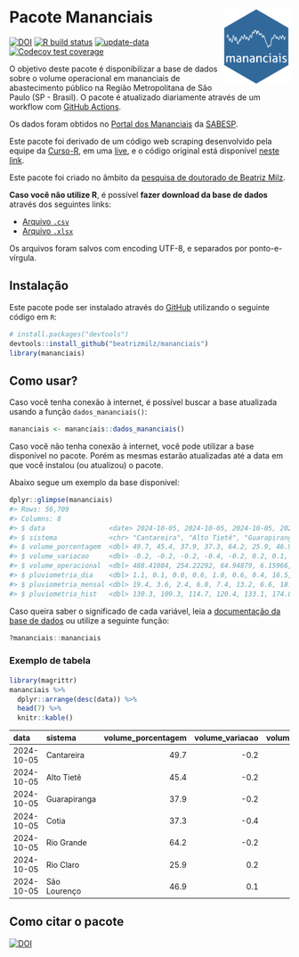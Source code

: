 
<!-- README.md is generated from README.Rmd. Please edit that file -->

# Pacote Mananciais <img src="man/figures/hexlogo.png" align="right" width = "120px"/>

<!-- badges: start -->

[![DOI](https://zenodo.org/badge/DOI/10.5281/zenodo.4733056.svg)](https://doi.org/10.5281/zenodo.4733056)
[![R build
status](https://github.com/beatrizmilz/mananciais/workflows/R-CMD-check/badge.svg)](https://github.com/beatrizmilz/mananciais/actions)
[![update-data](https://github.com/beatrizmilz/mananciais/actions/workflows/2-update_data.yaml/badge.svg)](https://github.com/beatrizmilz/mananciais/actions/workflows/2-update_data.yaml)
[![Codecov test
coverage](https://codecov.io/gh/beatrizmilz/mananciais/branch/master/graph/badge.svg)](https://codecov.io/gh/beatrizmilz/mananciais?branch=master)
<!-- badges: end -->

O objetivo deste pacote é disponibilizar a base de dados sobre o volume
operacional em mananciais de abastecimento público na Região
Metropolitana de São Paulo (SP - Brasil). O pacote é atualizado
diariamente através de um workflow com [GitHub
Actions](https://github.com/beatrizmilz/mananciais/actions).

Os dados foram obtidos no [Portal dos
Mananciais](http://mananciais.sabesp.com.br/Situacao) da
[SABESP](http://site.sabesp.com.br/site/Default.aspx).

Este pacote foi derivado de um código web scraping desenvolvido pela
equipe da [Curso-R](https://www.curso-r.com/), em uma
[live](https://youtu.be/jvZIxrMmOcQ), e o código original está
disponível [neste
link](https://github.com/curso-r/lives/blob/master/drafts/20200730_scraper_sabesp.R).

Este pacote foi criado no âmbito da [pesquisa de doutorado de Beatriz
Milz](https://beatrizmilz.github.io/tese/).

**Caso você não utilize R**, é possível **fazer download da base de
dados** através dos seguintes links:

- [Arquivo
  `.csv`](https://github.com/beatrizmilz/mananciais/raw/master/inst/extdata/mananciais.csv)
- [Arquivo
  `.xlsx`](https://github.com/beatrizmilz/mananciais/blob/master/inst/extdata/mananciais.xlsx?raw=true)

Os arquivos foram salvos com encoding UTF-8, e separados por
ponto-e-vírgula.

## Instalação

Este pacote pode ser instalado através do [GitHub](https://github.com/)
utilizando o seguinte código em `R`:

``` r
# install.packages("devtools")
devtools::install_github("beatrizmilz/mananciais")
library(mananciais)
```

## Como usar?

Caso você tenha conexão à internet, é possível buscar a base atualizada
usando a função `dados_mananciais()`:

``` r
mananciais <- mananciais::dados_mananciais() 
```

Caso você não tenha conexão à internet, você pode utilizar a base
disponível no pacote. Porém as mesmas estarão atualizadas até a data em
que você instalou (ou atualizou) o pacote.

Abaixo segue um exemplo da base disponível:

``` r
dplyr::glimpse(mananciais)
#> Rows: 56,709
#> Columns: 8
#> $ data                <date> 2024-10-05, 2024-10-05, 2024-10-05, 2024-10-05, 2…
#> $ sistema             <chr> "Cantareira", "Alto Tietê", "Guarapiranga", "Cotia…
#> $ volume_porcentagem  <dbl> 49.7, 45.4, 37.9, 37.3, 64.2, 25.9, 46.9, 49.9, 45…
#> $ volume_variacao     <dbl> -0.2, -0.2, -0.2, -0.4, -0.2, 0.2, 0.1, -0.2, -0.2…
#> $ volume_operacional  <dbl> 488.41084, 254.22292, 64.94879, 6.15966, 71.97264,…
#> $ pluviometria_dia    <dbl> 1.1, 0.1, 0.0, 0.6, 1.0, 0.6, 0.4, 16.5, 1.2, 1.2,…
#> $ pluviometria_mensal <dbl> 19.4, 3.6, 2.4, 6.0, 7.4, 13.2, 6.6, 18.3, 3.5, 2.…
#> $ pluviometria_hist   <dbl> 130.3, 109.3, 114.7, 120.4, 133.1, 174.8, 144.0, 1…
```

Caso queira saber o significado de cada variável, leia a [documentação
da base de
dados](https://beatrizmilz.github.io/mananciais/reference/mananciais.html)
ou utilize a seguinte função:

``` r
?mananciais::mananciais
```

### Exemplo de tabela

``` r
library(magrittr)
mananciais %>% 
  dplyr::arrange(desc(data)) %>% 
  head(7) %>%
  knitr::kable()
```

| data       | sistema      | volume_porcentagem | volume_variacao | volume_operacional | pluviometria_dia | pluviometria_mensal | pluviometria_hist |
|:-----------|:-------------|-------------------:|----------------:|-------------------:|-----------------:|--------------------:|------------------:|
| 2024-10-05 | Cantareira   |               49.7 |            -0.2 |          488.41084 |              1.1 |                19.4 |             130.3 |
| 2024-10-05 | Alto Tietê   |               45.4 |            -0.2 |          254.22292 |              0.1 |                 3.6 |             109.3 |
| 2024-10-05 | Guarapiranga |               37.9 |            -0.2 |           64.94879 |              0.0 |                 2.4 |             114.7 |
| 2024-10-05 | Cotia        |               37.3 |            -0.4 |            6.15966 |              0.6 |                 6.0 |             120.4 |
| 2024-10-05 | Rio Grande   |               64.2 |            -0.2 |           71.97264 |              1.0 |                 7.4 |             133.1 |
| 2024-10-05 | Rio Claro    |               25.9 |             0.2 |            3.54570 |              0.6 |                13.2 |             174.8 |
| 2024-10-05 | São Lourenço |               46.9 |             0.1 |           41.62933 |              0.4 |                 6.6 |             144.0 |

## Como citar o pacote

[![DOI](https://zenodo.org/badge/DOI/10.5281/zenodo.4733056.svg)](https://doi.org/10.5281/zenodo.4733056)
